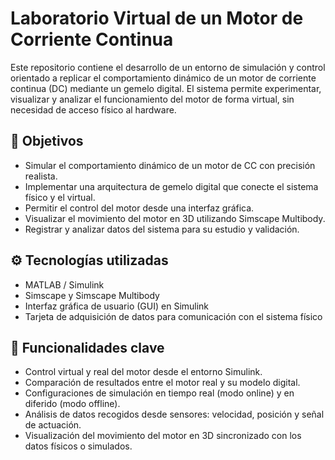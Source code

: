 # Laboratorio Virtual de un Motor de Corriente Continua

Este repositorio contiene el desarrollo de un entorno de simulación y control orientado a replicar el comportamiento dinámico de un motor de corriente continua (DC) mediante un gemelo digital. El sistema permite experimentar, visualizar y analizar el funcionamiento del motor de forma virtual, sin necesidad de acceso físico al hardware.

## 📌 Objetivos

- Simular el comportamiento dinámico de un motor de CC con precisión realista.
- Implementar una arquitectura de gemelo digital que conecte el sistema físico y el virtual.
- Permitir el control del motor desde una interfaz gráfica.
- Visualizar el movimiento del motor en 3D utilizando Simscape Multibody.
- Registrar y analizar datos del sistema para su estudio y validación.

## ⚙️ Tecnologías utilizadas

- MATLAB / Simulink
- Simscape y Simscape Multibody
- Interfaz gráfica de usuario (GUI) en Simulink
- Tarjeta de adquisición de datos para comunicación con el sistema físico

## 🧪 Funcionalidades clave

- Control virtual y real del motor desde el entorno Simulink.
- Comparación de resultados entre el motor real y su modelo digital.
- Configuraciones de simulación en tiempo real (modo online) y en diferido (modo offline).
- Análisis de datos recogidos desde sensores: velocidad, posición y señal de actuación.
- Visualización del movimiento del motor en 3D sincronizado con los datos físicos o simulados.
